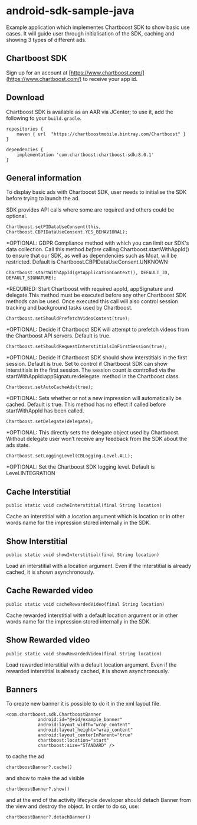 # android-sdk-sample-java
Example application which implementes Chartboost SDK to show basic use cases. It will guide user through initialisation of the SDK, caching and showing 3 types of different ads. 

## Chartboost SDK

Sign up for an account at [https://www.chartboost.com/](https://www.chartboost.com/) to receive your app id. 

## Download 

Chartboost SDK is available as an AAR via JCenter; to use it, add the following to your `build.gradle`.

```
repositories {
    maven { url  "https://chartboostmobile.bintray.com/Chartboost" }
}

dependencies {
    implementation 'com.chartboost:chartboost-sdk:8.0.1'
}
```

## General information 

To display basic ads with Chartboost SDK, user needs to initialise the SDK before trying to launch the ad.

SDK provides API calls where some are required and others could be optional. 

```
Chartboost.setPIDataUseConsent(this, Chartboost.CBPIDataUseConsent.YES_BEHAVIORAL);
```
*OPTIONAL: GDPR Compliance method with which you can limit our SDK's data collection. Call this method *before* calling Chartboost.startWithAppId() to ensure that our SDK, as well as dependencies such as Moat, will be restricted. Default is Chartboost.CBPIDataUseConsent.UNKNOWN
 
```
Chartboost.startWithAppId(getApplicationContext(), DEFAULT_ID, DEFAULT_SIGNATURE);
```
*REQUIRED: Start Chartboost with required appId, appSignature and delegate.This method must be executed before any other Chartboost SDK methods can be used. Once executed this call will also control session tracking and background tasks used by Chartboost.

```
Chartboost.setShouldPrefetchVideoContent(true);
```
*OPTIONAL: Decide if Chartboost SDK will attempt to prefetch videos from the Chartboost API servers. Default is true.

 ```
Chartboost.setShouldRequestInterstitialsInFirstSession(true);
```
*OPTIONAL: Decide if Chartboost SDK should show interstitials in the first session. Default is true. Set to control if Chartboost SDK can show interstitials in the first session. The session count is controlled via the startWithAppId:appSignature:delegate: method in the Chartboost class.

 ```
Chartboost.setAutoCacheAds(true);
```
*OPTIONAL: Sets whether or not a new impression will automatically be cached. Default is true. 
This method has no effect if called before startWithAppId has been called. 

 ```
Chartboost.setDelegate(delegate);
```
*OPTIONAL: This directly sets the delegate object used by Chartboost. Without delegate user won’t receive any feedback from the SDK about the ads state.

```
Chartboost.setLoggingLevel(CBLogging.Level.ALL);
```
*OPTIONAL: Set the Chartboost SDK logging level. Default is Level.INTEGRATION

## Cache Interstitial
```
public static void cacheInterstitial(final String location)
```
Cache an interstitial with a location argument which is location or in other words name for the impression stored internally in the SDK.


## Show Interstitial
```
public static void showInterstitial(final String location)
```
Load an interstitial with a location argument. Even if the interstitial is already cached, it is shown asynchronously.

## Cache Rewarded video
```
public static void cacheRewardedVideo(final String location)
```
Cache rewarded interstitial with a default location argument or in other words name for the impression stored internally in the SDK.


## Show Rewarded video 
```
public static void showRewardedVideo(final String location)
```
Load rewarded interstitial with a default location argument. Even if the rewarded interstitial is already cached, it is shown asynchronously.

## Banners
To create new banner it is possible to do it in the xml layout file.
```
<com.chartboost.sdk.ChartboostBanner
            android:id="@+id/example_banner"
            android:layout_width="wrap_content"
            android:layout_height="wrap_content"
            android:layout_centerInParent="true"
            chartboost:location="start"
            chartboost:size="STANDARD" />
```


to cache the ad
```
chartboostBanner?.cache()
```

and show to make the ad visible
```
chartboostBanner?.show()
```

and at the end of the activity lifecycle developer should detach Banner from the view and destroy the object. In order to do so, use:
```
chartboostBanner?.detachBanner()
```

